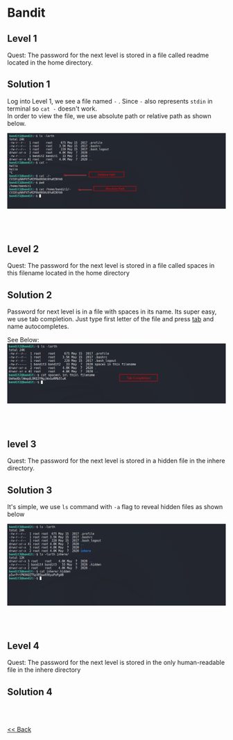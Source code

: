 # Bandit

## Level 1
Quest: The password for the next level is stored in a file called readme located in the home directory.
<br/>
## Solution 1
Log into Level 1, we see a file named `-` . Since `-` also represents `stdin` in terminal so `cat -` doesn't work.<br/>
In order to view the file, we use absolute path or relative path as shown below.

![Level 1 Image](./images/Level1.png)

<br/>
<br/>

## Level 2
Quest: The password for the next level is stored in a file called spaces in this filename located in the home directory
<br/>
## Solution 2

Password for next level is in a file with spaces in its name. Its super easy, we use tab completion. Just type first letter of the file and press <u>tab</u> and name autocompletes.<br/>

See Below:
![Level 2 Image](./images/Level2.png)

<br/>
<br/>

## level 3
Quest: The password for the next level is stored in a hidden file in the inhere directory.
<br/>
## Solution 3
It's simple, we use `ls` command with `-a` flag to reveal hidden files as shown below

![Level 3 Image](./images/Level3.png)

<br/>
<br/>

## Level 4
Quest: The password for the next level is stored in the only human-readable file in the inhere directory
<br/>
## Solution 4


<br/>
<br/>

[<< Back](https://grey-fish.github.io/Bandit/index.html)

